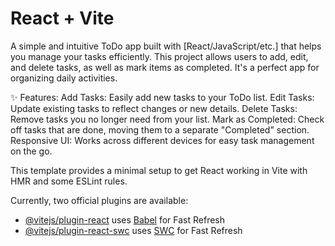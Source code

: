 # React + Vite
A simple and intuitive ToDo app built with [React/JavaScript/etc.] that helps you manage your tasks efficiently. This project allows users to add, edit, and delete tasks, as well as mark items as completed. It's a perfect app for organizing daily activities.

✨ Features:
Add Tasks: Easily add new tasks to your ToDo list.
Edit Tasks: Update existing tasks to reflect changes or new details.
Delete Tasks: Remove tasks you no longer need from your list.
Mark as Completed: Check off tasks that are done, moving them to a separate "Completed" section.
Responsive UI: Works across different devices for easy task management on the go.


This template provides a minimal setup to get React working in Vite with HMR and some ESLint rules.

Currently, two official plugins are available:

- [@vitejs/plugin-react](https://github.com/vitejs/vite-plugin-react/blob/main/packages/plugin-react/README.md) uses [Babel](https://babeljs.io/) for Fast Refresh
- [@vitejs/plugin-react-swc](https://github.com/vitejs/vite-plugin-react-swc) uses [SWC](https://swc.rs/) for Fast Refresh
